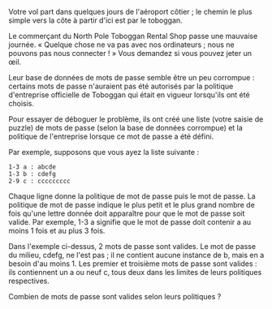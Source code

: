 Votre vol part dans quelques jours de l'aéroport côtier ; le chemin le plus simple vers la côte à partir d'ici est par le toboggan.

Le commerçant du North Pole Toboggan Rental Shop passe une mauvaise journée. « Quelque chose ne va pas avec nos ordinateurs ; 
nous ne pouvons pas nous connecter ! » Vous demandez si vous pouvez jeter un œil.

Leur base de données de mots de passe semble être un peu corrompue : certains mots de passe n'auraient pas été autorisés par 
la politique d'entreprise officielle de Toboggan qui était en vigueur lorsqu'ils ont été choisis.

Pour essayer de déboguer le problème, ils ont créé une liste (votre saisie de puzzle) de mots de passe (selon la base de données corrompue) 
et la politique de l'entreprise lorsque ce mot de passe a été défini.

Par exemple, supposons que vous ayez la liste suivante :

    1-3 a : abcde
    1-3 b : cdefg
    2-9 c : ccccccccc

Chaque ligne donne la politique de mot de passe puis le mot de passe. La politique de mot de passe indique le plus petit et le plus grand 
nombre de fois qu'une lettre donnée doit apparaître pour que le mot de passe soit valide. Par exemple, 1-3 a signifie que le mot de passe 
doit contenir a au moins 1 fois et au plus 3 fois.

Dans l'exemple ci-dessus, 2 mots de passe sont valides. Le mot de passe du milieu, cdefg, ne l'est pas ; il ne contient aucune instance de b, 
mais en a besoin d'au moins 1. Les premier et troisième mots de passe sont valides : ils contiennent un a ou neuf c, tous deux dans les limites 
de leurs politiques respectives.

Combien de mots de passe sont valides selon leurs politiques ?
